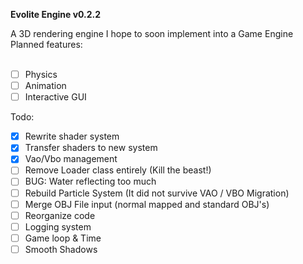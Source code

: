 <b>Evolite Engine v0.2.2</b>

A 3D rendering engine I hope to soon implement into a Game Engine
Planned features: 
<br>
<br>
- [ ] Physics
- [ ] Animation
- [ ] Interactive GUI

Todo:
- [x] Rewrite shader system
- [x] Transfer shaders to new system
- [x] Vao/Vbo management
- [ ] Remove Loader class entirely (Kill the beast!)
- [ ] BUG: Water reflecting too much
- [ ] Rebuild Particle System (It did not survive VAO / VBO Migration)
- [ ] Merge OBJ File input (normal mapped and standard OBJ's)
- [ ] Reorganize code
- [ ] Logging system
- [ ] Game loop & Time
- [ ] Smooth Shadows
